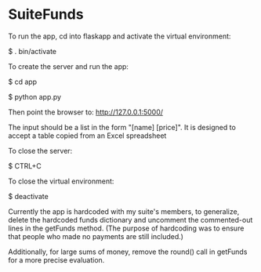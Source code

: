 # SuiteFunds

To run the app, cd into flaskapp and activate the virtual environment:

$ . bin/activate



To create the server and run the app:

$ cd app

$ python app.py

Then point the browser to:
http://127.0.0.1:5000/

The input should be a list in the form "[name] [price]".  It is designed to accept a table copied from an Excel spreadsheet

To close the server:

$ CTRL+C


To close the virtual environment:

$ deactivate

Currently the app is hardcoded with my suite's members, to generalize, delete the hardcoded funds dictionary and uncomment the commented-out lines in the getFunds method.  (The purpose of hardcoding was to ensure that people who made no payments are still included.) 

Additionally, for large sums of money, remove the round() call in getFunds for a more precise evaluation.
